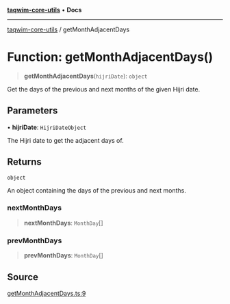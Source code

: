 [**taqwim-core-utils**](../README.md) • **Docs**

---

[taqwim-core-utils](../globals.md) / getMonthAdjacentDays

# Function: getMonthAdjacentDays()

> **getMonthAdjacentDays**(`hijriDate`): `object`

Get the days of the previous and next months of the given Hijri date.

## Parameters

• **hijriDate**: `HijriDateObject`

The Hijri date to get the adjacent days of.

## Returns

`object`

An object containing the days of the previous and next months.

### nextMonthDays

> **nextMonthDays**: `MonthDay`[]

### prevMonthDays

> **prevMonthDays**: `MonthDay`[]

## Source

[getMonthAdjacentDays.ts:9](https://github.com/boussadjra/taqwim/blob/a16e0483140d22a326ae33586f5bfb208d318d3e/packages/core-utils/src/lib/getMonthAdjacentDays.ts#L9)
